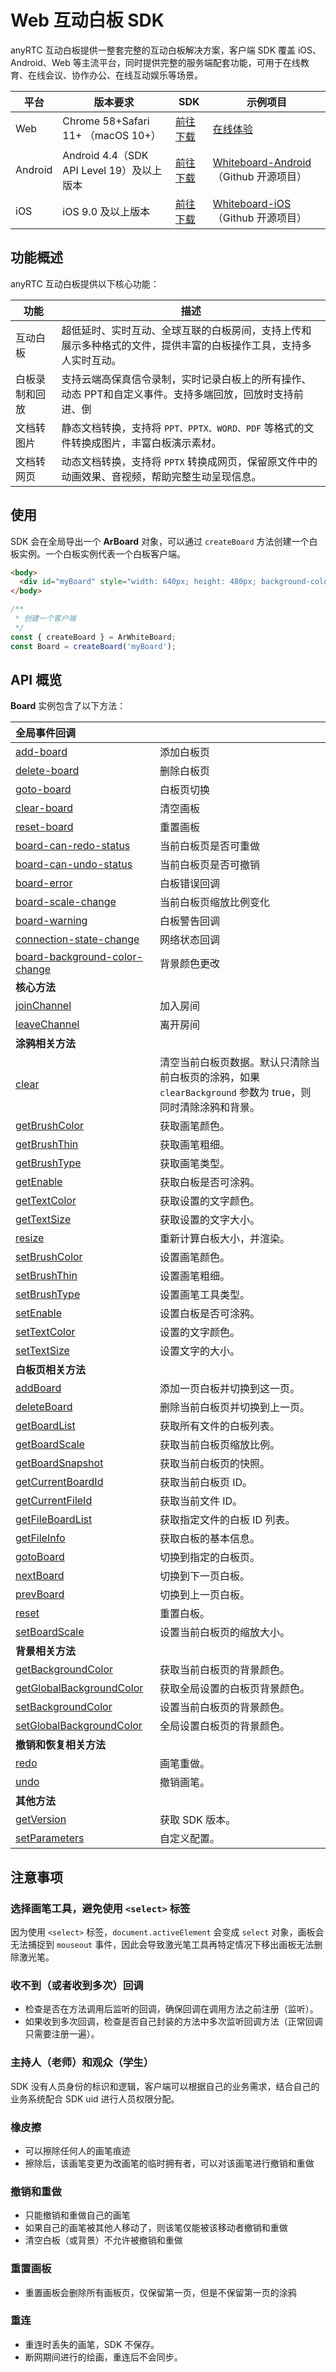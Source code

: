 # Web 互动白板 SDK

anyRTC 互动白板提供一整套完整的互动白板解决方案，客户端 SDK 覆盖 iOS、Android、Web 等主流平台，同时提供完整的服务端配套功能，可用于在线教育、在线会议、协作办公、在线互动娱乐等场景。

| 平台    | 版本要求                                  | SDK      | 示例项目                               |
| ------- | ----------------------------------------- | -------- | -------------------------------------- |
| Web     | Chrome 58+Safari 11+ （macOS 10+）        | [前往下载](https://docs.anyrtc.io/download) | [在线体验](https://demos.anyrtc.io/whiteboard-next-demo)                               |
| Android | Android 4.4（SDK API Level 19）及以上版本 | [前往下载](https://docs.anyrtc.io/download) | [Whiteboard-Android](https://github.com/anyrtc/ArWhiteBoard-Android) （Github 开源项目） |
| iOS     | iOS 9.0 及以上版本                        | [前往下载](https://docs.anyrtc.io/download) | [Whiteboard-iOS](https://github.com/anyrtc/ArWhiteBoard-iOS) （Github 开源项目）     |

## 功能概述

anyRTC 互动白板提供以下核心功能：

|功能|描述|
|--|--|
| 互动白板 | 超低延时、实时互动、全球互联的白板房间，支持上传和展示多种格式的文件，提供丰富的白板操作工具，支持多人实时互动。 |
| 白板录制和回放 | 支持云端高保真信令录制，实时记录白板上的所有操作、动态 PPT和自定义事件。支持多端回放，回放时支持前进、倒 |退、倍速播放，随时随地回看白板实时房间的全部内容。
| 文档转图片 | 静态文档转换，支持将 `PPT、PPTX、WORD、PDF` 等格式的文件转换成图片，丰富白板演示素材。 |
| 文档转网页 | 动态文档转换，支持将 `PPTX` 转换成网页，保留原文件中的动画效果、音视频，帮助完整生动呈现信息。 |

## 使用

SDK 会在全局导出一个 **ArBoard** 对象，可以通过 `createBoard` 方法创建一个白板实例。一个白板实例代表一个白板客户端。

```html
<body>
  <div id="myBoard" style="width: 640px; height: 480px; background-color: #ffffff;"></div>
</body>
```

```js
/**
 * 创建一个客户端
 */
const { createBoard } = ArWhiteBoard;
const Board = createBoard('myBoard');
```

## API 概览

**Board** 实例包含了以下方法：

| **全局事件回调** |  |
| :------------ | :------------ |
| [add-board](https://docs.anyrtc.io/cn/WhiteBoard/api-ref/whiteboard_web/board#add-board) | 添加白板页 |
| [delete-board](https://docs.anyrtc.io/cn/WhiteBoard/api-ref/whiteboard_web/board#delete-board) | 删除白板页 |
| [goto-board](https://docs.anyrtc.io/cn/WhiteBoard/api-ref/whiteboard_web/board#goto-board) | 白板页切换 |
| [clear-board](https://docs.anyrtc.io/cn/WhiteBoard/api-ref/whiteboard_web/board#clear-board) | 清空画板 |
| [reset-board](https://docs.anyrtc.io/cn/WhiteBoard/api-ref/whiteboard_web/board#reset-board) | 重置画板 |
| [board-can-redo-status](https://docs.anyrtc.io/cn/WhiteBoard/api-ref/whiteboard_web/board#board-can-redo-status) | 当前白板页是否可重做 |
| [board-can-undo-status](https://docs.anyrtc.io/cn/WhiteBoard/api-ref/whiteboard_web/board#board-can-undo-status) | 当前白板页是否可撤销 |
| [board-error](https://docs.anyrtc.io/cn/WhiteBoard/api-ref/whiteboard_web/board#board-error) | 白板错误回调 |
| [board-scale-change](https://docs.anyrtc.io/cn/WhiteBoard/api-ref/whiteboard_web/board#board-scale-change) | 当前白板页缩放比例变化 |
| [board-warning](https://docs.anyrtc.io/cn/WhiteBoard/api-ref/whiteboard_web/board#board-warning) | 白板警告回调 |
| [connection-state-change](https://docs.anyrtc.io/cn/WhiteBoard/api-ref/whiteboard_web/board#connection-state-change) | 网络状态回调 |
| [board-background-color-change](https://docs.anyrtc.io/cn/WhiteBoard/api-ref/whiteboard_web/board#board-background-color-change) | 背景颜色更改 |
| **核心方法** |      |
| [joinChannel](https://docs.anyrtc.io/cn/WhiteBoard/api-ref/whiteboard_web/board#joinchannel) | 加入房间 |
| [leaveChannel](https://docs.anyrtc.io/cn/WhiteBoard/api-ref/whiteboard_web/board#leavechannel) | 离开房间 |
| **涂鸦相关方法** |        |
| [clear](https://docs.anyrtc.io/cn/WhiteBoard/api-ref/whiteboard_web/board#clear) |  清空当前白板页数据。默认只清除当前白板页的涂鸦，如果 `clearBackground` 参数为 true，则同时清除涂鸦和背景。  |
| [getBrushColor](https://docs.anyrtc.io/cn/WhiteBoard/api-ref/whiteboard_web/board#getbrushcolor) |  获取画笔颜色。 |
| [getBrushThin](https://docs.anyrtc.io/cn/WhiteBoard/api-ref/whiteboard_web/board#getbrushthin) |  获取画笔粗细。  |
| [getBrushType](https://docs.anyrtc.io/cn/WhiteBoard/api-ref/whiteboard_web/board#getbrushtype) |  获取画笔类型。  |
| [getEnable](https://docs.anyrtc.io/cn/WhiteBoard/api-ref/whiteboard_web/board#getenable) |  获取白板是否可涂鸦。  |
| [getTextColor](https://docs.anyrtc.io/cn/WhiteBoard/api-ref/whiteboard_web/board#gettextcolor) |  获取设置的文字颜色。  |
| [getTextSize](https://docs.anyrtc.io/cn/WhiteBoard/api-ref/whiteboard_web/board#gettextsize) |  获取设置的文字大小。  |
| [resize](https://docs.anyrtc.io/cn/WhiteBoard/api-ref/whiteboard_web/board#resize) |  重新计算白板大小，并渲染。  |
| [setBrushColor](https://docs.anyrtc.io/cn/WhiteBoard/api-ref/whiteboard_web/board#setbrushcolor) |  设置画笔颜色。  |
| [setBrushThin](https://docs.anyrtc.io/cn/WhiteBoard/api-ref/whiteboard_web/board#setbrushthin) |  设置画笔粗细。  |
| [setBrushType](https://docs.anyrtc.io/cn/WhiteBoard/api-ref/whiteboard_web/board#setbrushtype) |  设置画笔工具类型。  |
| [setEnable](https://docs.anyrtc.io/cn/WhiteBoard/api-ref/whiteboard_web/board#setenable) |  设置白板是否可涂鸦。  |
| [setTextColor](https://docs.anyrtc.io/cn/WhiteBoard/api-ref/whiteboard_web/board#settextcolor) |  设置的文字颜色。  |
| [setTextSize](https://docs.anyrtc.io/cn/WhiteBoard/api-ref/whiteboard_web/board#settextsize) |  设置文字的大小。  |
| **白板页相关方法** |         |
| [addBoard](https://docs.anyrtc.io/cn/WhiteBoard/api-ref/whiteboard_web/board#addboard) |  添加一页白板并切换到这一页。  |
| [deleteBoard](https://docs.anyrtc.io/cn/WhiteBoard/api-ref/whiteboard_web/board#deleteboard) |  删除当前白板页并切换到上一页。  |
| [getBoardList](https://docs.anyrtc.io/cn/WhiteBoard/api-ref/whiteboard_web/board#getboardlist) |  获取所有文件的白板列表。  |
| [getBoardScale](https://docs.anyrtc.io/cn/WhiteBoard/api-ref/whiteboard_web/board#getboardscale) |  获取当前白板页缩放比例。  |
| [getBoardSnapshot](https://docs.anyrtc.io/cn/WhiteBoard/api-ref/whiteboard_web/board#getboardsnapshot) |  获取当前白板页的快照。  |
| [getCurrentBoardId](https://docs.anyrtc.io/cn/WhiteBoard/api-ref/whiteboard_web/board#getcurrentboardid) |  获取当前白板页 ID。  |
| [getCurrentFileId](https://docs.anyrtc.io/cn/WhiteBoard/api-ref/whiteboard_web/board#getcurrentfileid) |  获取当前文件 ID。  |
| [getFileBoardList](https://docs.anyrtc.io/cn/WhiteBoard/api-ref/whiteboard_web/board#getfileboardlist) |  获取指定文件的白板 ID 列表。  |
| [getFileInfo](https://docs.anyrtc.io/cn/WhiteBoard/api-ref/whiteboard_web/board#getfileinfo) |  获取白板的基本信息。  |
| [gotoBoard](https://docs.anyrtc.io/cn/WhiteBoard/api-ref/whiteboard_web/board#gotoboard) |  切换到指定的白板页。  |
| [nextBoard](https://docs.anyrtc.io/cn/WhiteBoard/api-ref/whiteboard_web/board#nextboard) |  切换到下一页白板。  |
| [prevBoard](https://docs.anyrtc.io/cn/WhiteBoard/api-ref/whiteboard_web/board#prevboard) |  切换到上一页白板。  |
| [reset](https://docs.anyrtc.io/cn/WhiteBoard/api-ref/whiteboard_web/board#reset) |  重置白板。  |
| [setBoardScale](https://docs.anyrtc.io/cn/WhiteBoard/api-ref/whiteboard_web/board#setboardscale) |  设置当前白板页的缩放大小。  |
| **背景相关方法** |      |
| [getBackgroundColor](https://docs.anyrtc.io/cn/WhiteBoard/api-ref/whiteboard_web/board#getbackgroundcolor) | 获取当前白板页的背景颜色。 |
| [getGlobalBackgroundColor](https://docs.anyrtc.io/cn/WhiteBoard/api-ref/whiteboard_web/board#getglobalbackgroundcolor) | 获取全局设置的白板页背景颜色。 |
| [setBackgroundColor](https://docs.anyrtc.io/cn/WhiteBoard/api-ref/whiteboard_web/board#setbackgroundcolor) | 设置当前白板页的背景颜色。 |
| [setGlobalBackgroundColor](https://docs.anyrtc.io/cn/WhiteBoard/api-ref/whiteboard_web/board#setglobalbackgroundcolor) | 全局设置白板页的背景颜色。 |
| **撤销和恢复相关方法** |      |
| [redo](https://docs.anyrtc.io/cn/WhiteBoard/api-ref/whiteboard_web/board#redo) | 画笔重做。 |
| [undo](https://docs.anyrtc.io/cn/WhiteBoard/api-ref/whiteboard_web/board#undo) | 撤销画笔。 |
| **其他方法** |      |
| [getVersion](https://docs.anyrtc.io/cn/WhiteBoard/api-ref/whiteboard_web/board#getversion) | 获取 SDK 版本。 |
| [setParameters](https://docs.anyrtc.io/cn/WhiteBoard/api-ref/whiteboard_web/board#setparameters) | 自定义配置。 |

## 注意事项

### 选择画笔工具，避免使用 `<select>` 标签

因为使用 `<select>` 标签，`document.activeElement` 会变成 `select` 对象，画板会无法捕捉到 `mouseout` 事件，因此会导致激光笔工具再特定情况下移出画板无法删除激光笔。

### 收不到（或者收到多次）回调

- 检查是否在方法调用后监听的回调，确保回调在调用方法之前注册（监听）。
- 如果收到多次回调，检查是否自己封装的方法中多次监听回调方法（正常回调只需要注册一遍）。

### 主持人（老师）和观众（学生）

SDK 没有人员身份的标识和逻辑，客户端可以根据自己的业务需求，结合自己的业务系统配合 SDK uid 进行人员权限分配。

### 橡皮擦

- 可以擦除任何人的画笔痕迹
- 擦除后，该画笔变更为改画笔的临时拥有者，可以对该画笔进行撤销和重做

### 撤销和重做

- 只能撤销和重做自己的画笔
- 如果自己的画笔被其他人移动了，则该笔仅能被该移动者撤销和重做
- 清空白板（或背景）不允许被撤销和重做

### 重置画板

- 重置画板会删除所有画板页，仅保留第一页，但是不保留第一页的涂鸦

### 重连

- 重连时丢失的画笔，SDK 不保存。
- 断网期间进行的绘画，重连后不会同步。